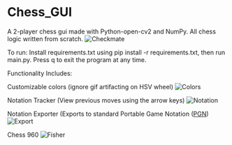 # Chess_GUI
A 2-player chess gui made with Python-open-cv2 and NumPy. All chess logic written from scratch.
![Checkmate](https://user-images.githubusercontent.com/83613942/196294691-7954d2c8-f181-40bc-9c30-3c7a31afbd87.gif)

To run:
Install requirements.txt using pip install -r requirements.txt, then run main.py.
Press q to exit the program at any time.

Functionality Includes:

Customizable colors (ignore gif artifacting on HSV wheel)
![Colors](https://user-images.githubusercontent.com/83613942/196296064-1daec2c2-f015-41fe-a28a-bc54e366ae29.gif)

Notation Tracker (View previous moves using the arrow keys)
![Notation](https://user-images.githubusercontent.com/83613942/196295230-5b2dd916-a0db-4c61-b1ad-8a08a8c101d0.gif)

Notation Exporter (Exports to standard Portable Game Notation ([PGN](https://en.wikipedia.org/wiki/Portable_Game_Notation))
![Export](https://user-images.githubusercontent.com/83613942/196295312-1de6b345-6111-445e-a021-b33ec9802107.gif)

Chess 960
![Fisher](https://user-images.githubusercontent.com/83613942/196941954-0366080f-9ee1-4e47-9ece-3ba4dd141cba.gif)




